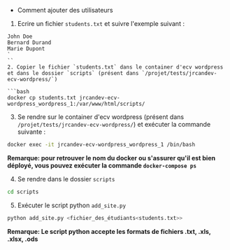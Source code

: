 * Comment ajouter des utilisateurs

1. Ecrire un fichier `students.txt` et suivre l'exemple suivant :

```
John Doe
Bernard Durand
Marie Dupont
`
``
2. Copier le fichier `students.txt` dans le container d'ecv wordpress et dans le dossier `scripts` (présent dans `/projet/tests/jrcandev-ecv-wordpress/`)

```bash
docker cp students.txt jrcandev-ecv-wordpress_wordpress_1:/var/www/html/scripts/
```


3. Se rendre sur le container d'ecv wordpress (présent dans `/projet/tests/jrcandev-ecv-wordpress/`) et exécuter la commande suivante :

```bash
docker exec -it jrcandev-ecv-wordpress_wordpress_1 /bin/bash
```

**Remarque: pour retrouver le nom du docker ou s'assurer qu'il est bien déployé, vous pouvez exécuter la commande `docker-compose ps`**

4. Se rendre dans le dossier `scripts`

```bash
cd scripts
```

5. Exécuter le script python `add_site.py`

```bash
python add_site.py <fichier_des_étudiants<students.txt>>
```

**Remarque: Le script python accepte les formats de fichiers .txt, .xls, .xlsx, .ods**
